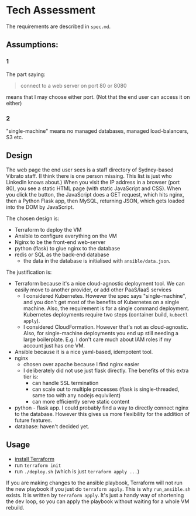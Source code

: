 # Tech Assessment

The requirements are described in `spec.md`.

## Assumptions:

### 1

The part saying:

> connect to a web server on port 80 or 8080

means that I may choose either port. (Not that the end user can access it on either)

### 2

"single-machine" means no managed databases, managed load-balancers, S3 etc.


## Design

The web page the end user sees is a staff directory of Sydney-based Vibrato staff.
(I think there is one person missing. This list is just who LinkedIn knows about.)
When you visit the IP address in a browser (port 80), you see a static HTML page (with static JavaScript and CSS). 
When you click the button, the JavaScript does a GET request, which hits nginx, then a Python Flask app, then MySQL, returning JSON, which gets loaded into the DOM by JavaScript.

The chosen design is:

* Terraform to deploy the VM
* Ansible to configure everything on the VM
* Nginx to be the front-end web-server
* python (flask) to glue nginx to the database
* redis or SQL as the back-end database
   * the data in the database is initialised with `ansible/data.json`. 

The justification is:

* Terraform because it's a nice cloud-agnostic deployment tool.
  We can easily move to another provider, or add other PaaS/IaaS services
   * I considered Kubernetes. However the spec says "single-machine", and you don't get most of the benefits of Kubernetes on a single machine. Also, the requirement is for a single command deployment. Kubernetes deployments require two steps (container build, `kubectl apply`).  
   * I considered CloudFormation. However that's not as cloud-agnostic. Also, for single-machine deployments you end up still needing a large boilerplate. E.g. I don't care much about IAM roles if my account just has one VM.
* Ansible because it is a nice yaml-based, idempotent tool.
* nginx
  * chosen over apache because I find nginx easier
  * I deliberately did not use just flask directly. The benefits of this extra tier is:
    * can handle SSL termination
    * can scale out to multiple processes (flask is single-threaded, same too with any nodejs equivilent)
    * can more efficiently serve static content
* python - flask app. I could probably find a way to directly connect nginx to the database. However this gives us more flexibility for the addition of future features.
* database: haven't decided yet.


## Usage

* [install Terraform](https://www.terraform.io/downloads.html)
* run `terraform init`
* run `./deploy.sh` (which is just `terraform apply ...`)

If you are making changes to the ansible playbook, Terraform will not run the new playbook if you just do `terraform apply`.
This is why `run_ansible.sh` exists. 
It is written by `terraform apply`. 
It's just a handy way of shortening the dev loop, so you can apply the playbook without waiting for a whole VM rebuild.


